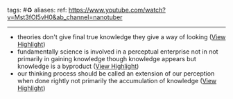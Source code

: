tags: #♻
aliases: 
ref: 
https://www.youtube.com/watch?v=Mst3fOl5vH0&ab_channel=nanotuber

---

- theories don't give final true knowledge they give a way of looking ([View Highlight](https://read.readwise.io/read/01gqyr64se070bre6ak5pr214k))
- fundamentally science is involved in a perceptual enterprise not in not primarily in gaining knowledge though knowledge appears but knowledge is a byproduct ([View Highlight](https://read.readwise.io/read/01gqyr831p8bzkp3b34xper2yh))
- our thinking process should be called an extension of our perception when done rightly not primarily the accumulation of knowledge ([View Highlight](https://read.readwise.io/read/01gqyrae6npmsqne0grp3sq1nb))

